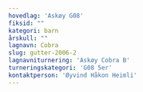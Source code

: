 ```yaml
---
hovedlag: 'Askøy G08'
fiksid: ""
kategori: barn
årskull: ""
lagnavn: Cobra
slug: gutter-2006-2
lagnavniturnering: 'Askøy Cobra B'
turneringskategori: 'G08 5er'
kontaktperson: 'Øyvind Håkon Heimli'
---
```

